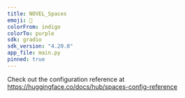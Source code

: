 ```yaml
---
title: NOVEL_Spaces
emoji: 📕
colorFrom: indigo
colorTo: purple
sdk: gradio
sdk_version: "4.20.0"
app_file: main.py
pinned: true
---
```


Check out the configuration reference at https://huggingface.co/docs/hub/spaces-config-reference
